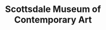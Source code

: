 ---
layout: repo
title: "Scottsdale Museum of Contemporary Art"
id: 12909
permalink: repos/12909/
---